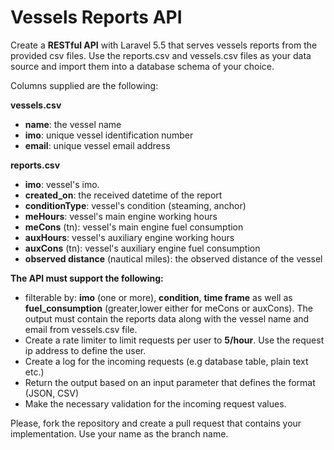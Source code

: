 # Vessels Reports API 

Create a **RESTful API** with Laravel 5.5 that serves vessels reports from the provided csv files.
Use the reports.csv and vessels.csv files as your data source and import them into a database schema of your choice. 

Columns supplied are the following:

**vessels.csv**

* **name**: the vessel name
* **imo**: unique vessel identification number
* **email**: unique vessel email address

**reports.csv**

* **imo**: vessel's imo.
* **created_on**: the received datetime of the report
* **conditionType**: vessel's condition (steaming, anchor)
* **meHours**: vessel's main engine working hours
* **meCons** (tn): vessel's main engine fuel consumption
* **auxHours**: vessel's auxiliary engine working hours
* **auxCons** (tn): vessel's auxiliary engine fuel consumption
* **observed distance** (nautical miles): the observed distance of the vessel

**The API must support the following:**
* filterable by: **imo** (one or more), **condition**, **time frame** as well as **fuel_consumption** (greater,lower either for meCons or auxCons). The output must contain the reports data along with the vessel name and email from vessels.csv file.
* Create a rate limiter to limit requests per user to **5/hour**. Use the request ip address to define the user. 
* Create a log for the incoming requests (e.g database table, plain text etc.)
* Return the output based on an input parameter that defines the format (JSON, CSV)
* Make the necessary validation for the incoming request values.

Please, fork the repository and create a pull request that contains your implementation. Use your name as the branch name.
